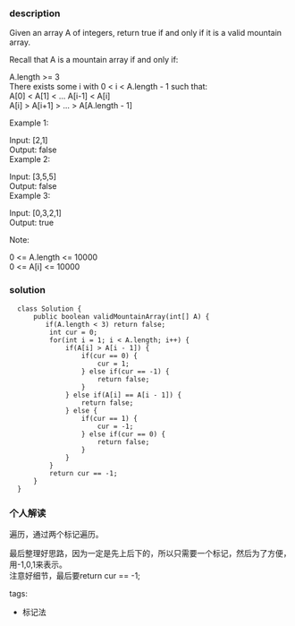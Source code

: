 ### description    
  Given an array A of integers, return true if and only if it is a valid mountain array.  
    
  Recall that A is a mountain array if and only if:  
    
  A.length >= 3  
  There exists some i with 0 < i < A.length - 1 such that:  
  A[0] < A[1] < ... A[i-1] < A[i]  
  A[i] > A[i+1] > ... > A[A.length - 1]  
     
    
  Example 1:  
    
  Input: [2,1]  
  Output: false  
  Example 2:  
    
  Input: [3,5,5]  
  Output: false  
  Example 3:  
    
  Input: [0,3,2,1]  
  Output: true  
     
    
  Note:  
    
  0 <= A.length <= 10000  
  0 <= A[i] <= 10000   
### solution    
```    
  class Solution {  
      public boolean validMountainArray(int[] A) {  
         if(A.length < 3) return false;  
          int cur = 0;  
          for(int i = 1; i < A.length; i++) {  
              if(A[i] > A[i - 1]) {  
                  if(cur == 0) {  
                      cur = 1;  
                  } else if(cur == -1) {  
                      return false;  
                  }  
              } else if(A[i] == A[i - 1]) {  
                  return false;  
              } else {  
                  if(cur == 1) {  
                      cur = -1;  
                  } else if(cur == 0) {  
                      return false;  
                  }  
              }  
          }  
          return cur == -1;  
      }  
  }  
```    
    
### 个人解读    
  遍历，通过两个标记遍历。  
    
  最后整理好思路，因为一定是先上后下的，所以只需要一个标记，然后为了方便，用-1,0,1来表示。  
  注意好细节，最后要return cur == -1;  
    
tags:    
  -  标记法  

